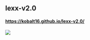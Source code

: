 ## lexx-v2.0
#### https://kobalt16.github.io/lexx-v2.0/
[![](https://github.com/kobalt16/lexx/blob/main/img/preview.png)](https://kobalt16.github.io/lexx-v2.0/)
